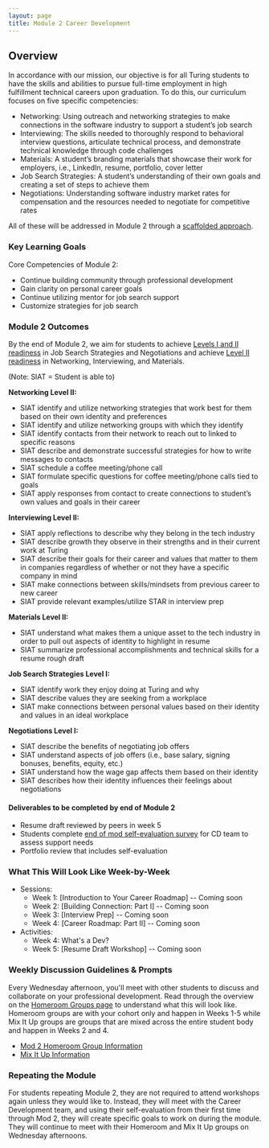 ```yaml
---
layout: page
title: Module 2 Career Development
---
```


## Overview
In accordance with our mission, our objective is for all Turing students to have the skills and abilities to pursue full-time employment in high fulfillment technical careers upon graduation. To do this, our curriculum focuses on five specific competencies:

* Networking: Using outreach and networking strategies to make connections in the software industry to support a student’s job search
* Interviewing: The skills needed to thoroughly respond to behavioral interview questions, articulate technical process, and demonstrate technical knowledge through code challenges
* Materials: A student’s branding materials that showcase their work for employers, i.e., LinkedIn, resume, portfolio, cover letter
* Job Search Strategies: A student’s understanding of their own goals and creating a set of steps to achieve them
* Negotiations: Understanding software industry market rates for compensation and the resources needed to negotiate for competitive rates

All of these will be addressed in Module 2 through a [scaffolded approach](https://www.edglossary.org/scaffolding/#:~:text=In%20education%2C%20scaffolding%20refers%20to,independence%20in%20the%20learning%20process.). 

### Key Learning Goals
Core Competencies of Module 2:
* Continue building community through professional development
* Gain clarity on personal career goals
* Continue utilizing mentor for job search support
* Customize strategies for job search

### Module 2 Outcomes
By the end of Module 2, we aim for students to achieve [Levels I and II readiness](/standards_and_rubric/index) in Job Search Strategies and Negotiations and achieve [Level II readiness](/standards_and_rubric/index) in Networking, Interviewing, and Materials.

(Note: SIAT = Student is able to)

**Networking Level II:**
* SIAT identify and utilize networking strategies that work best for them based on their own identity and preferences
* SIAT identify and utilize networking groups with which they identify 
* SIAT identify contacts from their network to reach out to linked to specific reasons
* SIAT describe and demonstrate successful strategies for how to write messages to contacts
* SIAT schedule a coffee meeting/phone call
* SIAT formulate specific questions for coffee meeting/phone calls tied to goals 
* SIAT apply responses from contact to create connections to student’s own values and goals in their career

**Interviewing Level II:**
* SIAT apply reflections to describe why they belong in the tech industry
* SIAT describe growth they observe in their strengths and in their current work at Turing
* SIAT describe their goals for their career and values that matter to them in companies regardless of whether or not they have a specific company in mind
* SIAT make connections between skills/mindsets from previous career to new career
* SIAT provide relevant examples/utilize STAR in interview prep

**Materials Level II:**
* SIAT understand what makes them a unique asset to the tech industry in order to pull out aspects of identity to highlight in resume
* SIAT summarize professional accomplishments and technical skills for a resume rough draft

**Job Search Strategies Level I:**
* SIAT identify work they enjoy doing at Turing and why
* SIAT describe values they are seeking from a workplace
* SIAT make connections between personal values based on their identity and values in an ideal workplace

**Negotiations Level I:**
* SIAT describe the benefits of negotiating job offers
* SIAT understand aspects of job offers (i.e., base salary, signing bonuses, benefits, equity, etc.)
* SIAT understand how the wage gap affects them based on their identity
* SIAT describes how their identity influences their feelings about negotiations

#### Deliverables to be completed by end of Module 2
* Resume draft reviewed by peers in week 5
* Students complete [end of mod self-evaluation survey](https://airtable.com/shr5n5ffg90BeMrEh) for CD team to assess support needs
* Portfolio review that includes self-evaluation

### What This Will Look Like Week-by-Week

* Sessions:
    * Week 1: [Introduction to Your Career Roadmap] -- Coming soon
    * Week 2: [Building Connection: Part I] -- Coming soon
    * Week 3: [Interview Prep] -- Coming soon
    * Week 4: [Career Roadmap: Part II] -- Coming soon
* Activities:
    * Week 4: What's a Dev?
    * Week 5: [Resume Draft Workshop] -- Coming soon

### Weekly Discussion Guidelines & Prompts
Every Wednesday afternoon, you'll meet with other students to discuss and collaborate on your professional development. Read through the overview on the [Homeroom Groups page](/student_discussion_groups/index) to understand what this will look like. Homeroom groups are with your cohort only and happen in Weeks 1-5 while Mix It Up groups are groups that are mixed across the entire student body and happen in Weeks 2 and 4.

* [Mod 2 Homeroom Group Information](/student_discussion_groups/mod2_homeroom_discussion_prompts)
* [Mix It Up Information](/mixed_groups)

### Repeating the Module
For students repeating Module 2, they are not required to attend workshops again unless they would like to. Instead, they will meet with the Career Development team, and using their self-evaluation from their first time through Mod 2, they will create specific goals to work on during the module. They will continue to meet with their Homeroom and Mix It Up groups on Wednesday afternoons. 
